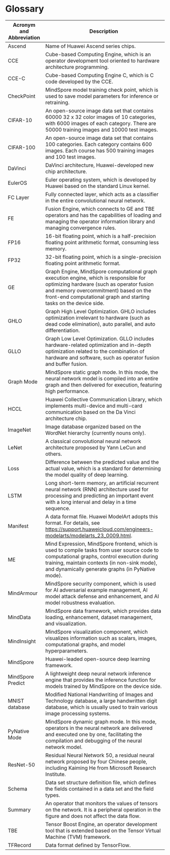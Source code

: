 # Glossary

|  Acronym and Abbreviation  |  Description  |
| -----    | -----    |
|  Ascend  |  Name of Huawei Ascend series chips.  |
|  CCE  | Cube-based Computing Engine, which is an operator development tool oriented to hardware architecture programming.  |
|  CCE-C  |  Cube-based Computing Engine C, which is C code developed by the CCE.  |
|  CheckPoint  |  MindSpore model training check point, which is used to save model parameters for inference or retraining.  |
|  CIFAR-10  |  An open-source image data set that contains 60000 32 x 32 color images of 10 categories, with 6000 images of each category. There are 50000 training images and 10000 test images.  |
|  CIFAR-100  |  An open-source image data set that contains 100 categories. Each category contains 600 images. Each course has 500 training images and 100 test images.  |
|  DaVinci  |  DaVinci architecture, Huawei-developed new chip architecture.  |
|  EulerOS  |  Euler operating system, which is developed by Huawei based on the standard Linux kernel.  |
|  FC Layer  |  Fully connected layer, which acts as a classifier in the entire convolutional neural network.  |
|  FE  |  Fusion Engine, which connects to GE and TBE operators and has the capabilities of loading and managing the operator information library and managing convergence rules.  |
|  FP16  |  16-bit floating point, which is a half-precision floating point arithmetic format, consuming less memory.  |
|  FP32  |  32-bit floating point, which is a single-precision floating point arithmetic format.  |
|  GE  |  Graph Engine, MindSpore computational graph execution engine, which is responsible for optimizing hardware (such as operator fusion and memory overcommitment) based on the front-end computational graph and starting tasks on the device side.  |
|  GHLO  |  Graph High Level Optimization. GHLO includes optimization irrelevant to hardware (such as dead code elimination), auto parallel, and auto differentiation.  |
|  GLLO  |  Graph Low Level Optimization. GLLO includes hardware-related optimization and in-depth optimization related to the combination of hardware and software, such as operator fusion and buffer fusion.  |
|  Graph Mode  |  MindSpore static graph mode. In this mode, the neural network model is compiled into an entire graph and then delivered for execution, featuring high performance.  |
|  HCCL  |  Huawei Collective Communication Library, which implements multi-device and multi-card communication based on the Da Vinci architecture chip.  |
|  ImageNet  |  Image database organized based on the WordNet hierarchy (currently nouns only).  |
|  LeNet  |  A classical convolutional neural network architecture proposed by Yann LeCun and others.  |
|  Loss  |  Difference between the predicted value and the actual value, which is a standard for determining the model quality of deep learning.  |
|  LSTM  |  Long short-term memory, an artificial recurrent neural network (RNN) architecture used for processing and predicting an important event with a long interval and delay in a time sequence.  |
|  Manifest  |  A data format file. Huawei ModelArt adopts this format. For details, see <https://support.huaweicloud.com/engineers-modelarts/modelarts_23_0009.html>.  |
|  ME  |  Mind Expression, MindSpore frontend, which is used to compile tasks from user source code to computational graphs, control execution during training, maintain contexts (in non-sink mode), and dynamically generate graphs (in PyNative mode).  |
|  MindArmour  |  MindSpore security component, which is used for AI adversarial example management, AI model attack defense and enhancement, and AI model robustness evaluation.  |
|  MindData  |  MindSpore data framework, which provides data loading, enhancement, dataset management, and visualization.  |
|  MindInsight  |  MindSpore visualization component, which visualizes information such as scalars, images, computational graphs, and model hyperparameters.  |
|  MindSpore  |  Huawei-leaded open-source deep learning framework.  |
|  MindSpore Predict  |  A lightweight deep neural network inference engine that provides the inference function for models trained by MindSpore on the device side.  |
|  MNIST database  |  Modified National Handwriting of Images and Technology database, a large handwritten digit database, which is usually used to train various image processing systems.  |
|  PyNative Mode  |  MindSpore dynamic graph mode. In this mode, operators in the neural network are delivered and executed one by one, facilitating the compilation and debugging of the neural network model.  |
|  ResNet-50  |  Residual Neural Network 50, a residual neural network proposed by four Chinese people, including Kaiming He from Microsoft Research Institute.  |
|  Schema  |  Data set structure definition file, which defines the fields contained in a data set and the field types.  |
|  Summary  |  An operator that monitors the values of tensors on the network. It is a peripheral operation in the figure and does not affect the data flow.  |
|  TBE  |  Tensor Boost Engine, an operator development tool that is extended based on the Tensor Virtual Machine (TVM) framework.  |
|  TFRecord  |  Data format defined by TensorFlow.  |
